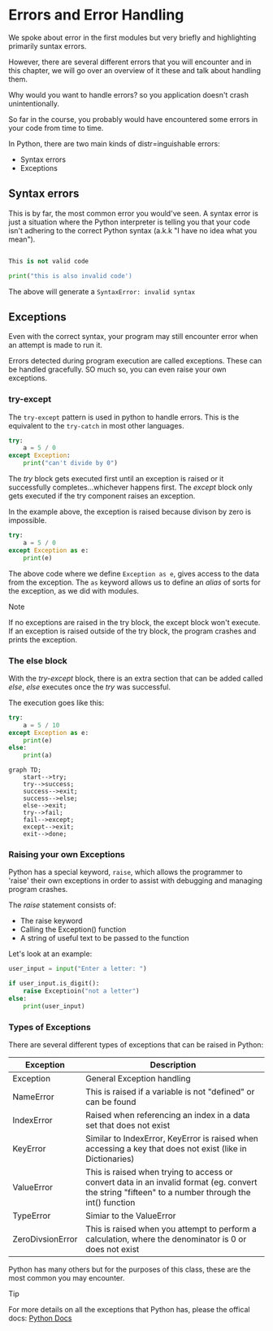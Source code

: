# Errors and Error Handling

We spoke about error in the first modules but very briefly and highlighting primarily suntax errors.

However, there are several different errors that you will encounter and in this chapter, we will go over an overview of it these and talk about handling them.

Why would you want to handle errors? so you application doesn't crash unintentionally.

So far in the course, you probably would have encountered some errors in your code from time to time.

In Python, there are two main kinds of distr=inguishable errors:

* Syntax errors
* Exceptions

## Syntax errors

This is by far, the most common error you would've seen. A syntax error is just a situation where the Python interpreter is telling you that your code isn't adhering to the correct Python syntax (a.k.k "I have no idea what you mean").

```Python

This is not valid code

print("this is also invalid code')
```

The above will generate a `SyntaxError: invalid syntax`

## Exceptions

Even with the correct syntax, your program may still encounter error when an attempt is made to run it.

Errors detected during program execution are called exceptions. These can be handled gracefully. SO much so, you can even raise your own exceptions.

### try-except

The `try-except` pattern is used in python to handle errors. This is the equivalent to the `try-catch` in most other languages.

```Python
try:
    a = 5 / 0
except Exception:
    print("can't divide by 0")
```

The _try_ block gets executed first until an exception is raised or it successfully completes...whichever happens first. The _except_ block only gets executed if the try component raises an exception.

In the example above, the exception is raised because divison by zero is impossible.

```Python
try:
    a = 5 / 0
except Exception as e:
    print(e)
```

The above code where we define `Exception as e`, gives access to the data from the exception. The `as` keyword allows us to define an _alias_ of sorts for the exception, as we did with modules.

> [!NOTE]
> If no exceptions are raised in the try block, the except block won't execute.
> If an exception is raised outside of the try block, the program crashes and prints the exception.

### The else block

With the _try-except_ block, there is an extra section that can be added called _else_, _else_ executes once the _try_ was successful.

The execution goes like this:

```Python
try:
    a = 5 / 10
except Exception as e:
    print(e)
else:
    print(a)
```

```mermaid
graph TD;
    start-->try;
    try-->success;
    success-->exit;
    success-->else;
    else-->exit;
    try-->fail;
    fail-->except;
    except-->exit;
    exit-->done;
```

### Raising your own Exceptions
Python has a special keyword, `raise`, which allows the programmer to 'raise' their own exceptions in order to assist with debugging and managing program crashes.

The _raise_ statement consists of:
* The raise keyword
* Calling the Exception() function
* A string of useful text to be passed to the function

Let's look at an example:

```Python
user_input = input("Enter a letter: ")

if user_input.is_digit():
    raise Exceptioin("not a letter")
else:
    print(user_input)
```

### Types of Exceptions

There are several different types of exceptions that can be raised in Python:

|Exception|Description|
|--|--|
|Exception|General Exception handling|
|NameError|This is raised if a variable is not "defined" or can be found|
|IndexError|Raised when referencing an index in a data set that does not exist|
|KeyError|Similar to IndexError, KeyError is raised when accessing a key that does not exist (like in Dictionaries)|
|ValueError|This is raised when trying to access or convert data in an invalid format (eg. convert the string "fifteen" to a number through the int() function|
|TypeError|Simiar to the ValueError|
|ZeroDivsionError|This is raised when you attempt to perform a calculation, where the denominator is 0 or does not exist|

Python has many others but for the purposes of this class, these are the most common you may encounter.

> [!TIP]
> For more details on all the exceptions that Python has, please the offical docs:
> [Python Docs](https://docs.python.org/3/library/exceptions.html)
